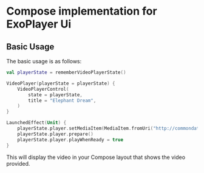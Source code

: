 # Compose implementation for ExoPlayer Ui


## Basic Usage

The basic usage is as follows:

```kotlin
val playerState = rememberVideoPlayerState()

VideoPlayer(playerState = playerState) {
    VideoPlayerControl(
        state = playerState,
        title = "Elephant Dream",
    )
}

LaunchedEffect(Unit) {
    playerState.player.setMediaItem(MediaItem.fromUri("http://commondatastorage.googleapis.com/gtv-videos-bucket/sample/ElephantsDream.mp4"))
    playerState.player.prepare()
    playerState.player.playWhenReady = true
}
```
This will display the video in your Compose layout that shows the video provided.